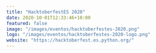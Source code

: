 ```yaml
---
title: "HacktoberfestES 2020"
date: 2020-10-01T12:33:46+10:00
featured: false
image: "/images/eventos/hacktoberfestes-2020.png"
logo: "/images/eventos/hacktoberfestes-2020-logo.png"
website: "https://hacktoberfest.es.python.org/"
---
```

